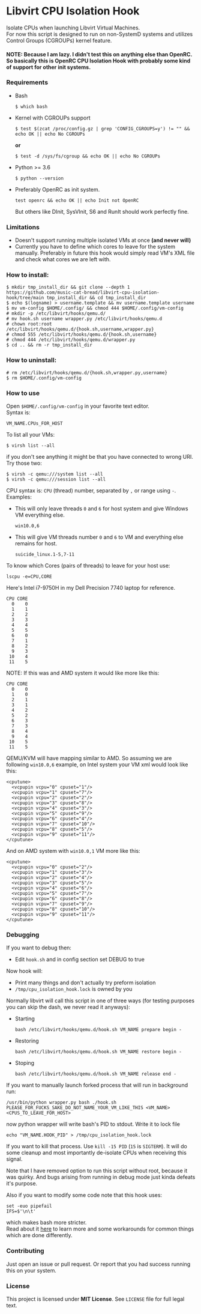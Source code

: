 # Libvirt CPU Isolation Hook
Isolate CPUs when launching Libvirt Virtual Machines.  
For now this script is designed to run on non-SystemD systems and utilizes Control Groups (CGROUPs) kernel feature.  
#### NOTE: Because I am lazy. I didn't test this on anything else than OpenRC. So basically this is OpenRC CPU Isolation Hook with probably some kind of support for other init systems.

### Requirements
 - Bash
   ```
   $ which bash
   ```
 - Kernel with CGROUPs support
   ```
   $ test $(zcat /proc/config.gz | grep 'CONFIG_CGROUPS=y') != "" && echo OK || echo No CGROUPs
   ```
   **or**
   ```
   $ test -d /sys/fs/cgroup && echo OK || echo No CGROUPs
   ```
 - Python >= 3.6
   ```
   $ python --version 
   ```
 - Preferably OpenRC as init system.
   ```
   test openrc && echo OK || echo Init not OpenRC   
   ```
   But others like DInit, SysVInit, S6 and RunIt should work perfectly fine.

### Limitations
 - Doesn't support running multiple isolated VMs at once **(and never will)**
 - Currently you have to define which cores to leave for the system manually. Preferably in future this hook would simply read VM's XML file and check what cores we are left with.

### How to install:
```
$ mkdir tmp_install_dir && git clone --depth 1 https://github.com/music-cat-bread/libvirt-cpu-isolation-hook/tree/main tmp_install_dir && cd tmp_install_dir
$ echo $(logname) > username.template && mv username.template username
$ mv vm-config $HOME/.config/ && chmod 444 $HOME/.config/vm-config
# mkdir -p /etc/libvirt/hooks/qemu.d/
# mv hook.sh username wrapper.py /etc/libvirt/hooks/qemu.d
# chown root:root /etc/libvirt/hooks/qemu.d/{hook.sh,username,wrapper.py}
# chmod 555 /etc/libvirt/hooks/qemu.d/{hook.sh,username}
# chmod 444 /etc/libvirt/hooks/qemu.d/wrapper.py
$ cd .. && rm -r tmp_install_dir
```

### How to uninstall:
```
# rm /etc/libvirt/hooks/qemu.d/{hook.sh,wrapper.py,username}
$ rm $HOME/.config/vm-config
```

### How to use
Open `$HOME/.config/vm-config` in your favorite text editor.  
Syntax is:
```
VM_NAME.CPUs_FOR_HOST
```
To list all your VMs:
```
$ virsh list --all
```
if you don't see anything it might be that you have connected to wrong URI. Try those two:
```
$ virsh -c qemu:///system list --all
$ virsh -c qemu:///session list --all
```
CPU syntax is:
`CPU` (thread) number, separated by `,` or range using `-`.  
Examples:
 - This will only leave threads `0` and `6` for host system and give Windows VM everything else.
   ```
   win10.0,6
   ```
 - This will give VM threads number `0` and `6` to VM and everything else remains for host.
   ```
   suicide_linux.1-5,7-11
   ```
To know which Cores (pairs of threads) to leave for your host use:
```
lscpu -e=CPU,CORE
```
Here's Intel i7-9750H in my Dell Precision 7740 laptop for reference.
```
CPU CORE
  0    0
  1    1
  2    2
  3    3
  4    4
  5    5
  6    0
  7    1
  8    2
  9    3
 10    4
 11    5
```
NOTE: If this was and AMD system it would like more like this:
```
CPU CORE
  0    0
  1    0
  2    1
  3    1
  4    2
  5    2
  6    3
  7    3
  8    4
  9    4
 10    5
 11    5
```
QEMU/KVM will have mapping similar to AMD. So assuming we are following `win10.0,6` example, on Intel system your VM xml would look like this:
```
<cputune>
  <vcpupin vcpu="0" cpuset="1"/>
  <vcpupin vcpu="1" cpuset="7"/>
  <vcpupin vcpu="2" cpuset="2"/>
  <vcpupin vcpu="3" cpuset="8"/>
  <vcpupin vcpu="4" cpuset="3"/>
  <vcpupin vcpu="5" cpuset="9"/>
  <vcpupin vcpu="6" cpuset="4"/>
  <vcpupin vcpu="7" cpuset="10"/>
  <vcpupin vcpu="8" cpuset="5"/>
  <vcpupin vcpu="9" cpuset="11"/>
</cputune>
```
And on AMD system with `win10.0,1` VM more like this:
```
<cputune>
  <vcpupin vcpu="0" cpuset="2"/>
  <vcpupin vcpu="1" cpuset="3"/>
  <vcpupin vcpu="2" cpuset="4"/>
  <vcpupin vcpu="3" cpuset="5"/>
  <vcpupin vcpu="4" cpuset="6"/>
  <vcpupin vcpu="5" cpuset="7"/>
  <vcpupin vcpu="6" cpuset="8"/>
  <vcpupin vcpu="7" cpuset="9"/>
  <vcpupin vcpu="8" cpuset="10"/>
  <vcpupin vcpu="9" cpuset="11"/>
</cputune>
```

### Debugging
If you want to debug then:
 - Edit `hook.sh` and in config section set DEBUG to true

Now hook will:
 - Print many things and don't actually try preform isolation
 - `/tmp/cpu_isolation_hook.lock` is owned by you

Normally libvirt will call this script in one of three ways (for testing purposes you can skip the dash, we never read it anyways):  
 - Starting
   ```
   bash /etc/libvirt/hooks/qemu.d/hook.sh VM_NAME prepare begin -
   ```
 - Restoring
   ```
   bash /etc/libvirt/hooks/qemu.d/hook.sh VM_NAME restore begin -
   ```
 - Stoping
   ```
   bash /etc/libvirt/hooks/qemu.d/hook.sh VM_NAME release end -
   ```

If you want to manually launch forked process that will run in background run:
```
/usr/bin/python wrapper.py bash ./hook.sh PLEASE_FOR_FUCKS_SAKE_DO_NOT_NAME_YOUR_VM_LIKE_THIS <VM_NAME> <CPUS_TO_LEAVE_FOR_HOST>
```
now python wrapper will write bash's PID to stdout. Write it to lock file
```
echo "VM_NAME.HOOK_PID" > /tmp/cpu_isolation_hook.lock
```
If you want to kill that process. Use `kill -15 PID` (`15` is `SIGTERM`). It will do some cleanup and most importantly de-isolate CPUs when receiving this signal.  

Note that I have removed option to run this script without root, because it was quirky. And bugs arising from running in debug mode just kinda defeats it's purpose.  

Also if you want to modify some code note that this hook uses:
```
set -euo pipefail
IFS=$'\n\t'
```
which makes bash more stricter.  
Read about it [here](http://redsymbol.net/articles/unofficial-bash-strict-mode/) to learn more and some workarounds for common things which are done differently.

### Contributing
Just open an issue or pull request. Or report that you had success running this on your system.

### License
This project is licensed under **MIT License**. See `LICENSE` file for full legal text.